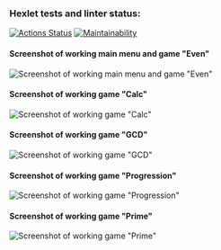 ### Hexlet tests and linter status:
[![Actions Status](https://github.com/LbnvAI/java-project-61/actions/workflows/hexlet-check.yml/badge.svg)](https://github.com/LbnvAI/java-project-61/actions)
[![Maintainability](https://api.codeclimate.com/v1/badges/77e5304138e1eab9c329/maintainability)](https://codeclimate.com/github/LbnvAI/java-project-61/maintainability)

#### Screenshot of working main menu and game "Even"

![Screenshot of working main menu and game "Even"](https://github.com/LbnvAI/java-project-61/blob/main/screenshots/oddeven.jpg)

#### Screenshot of working game "Calc"

![Screenshot of working game "Calc"](https://github.com/LbnvAI/java-project-61/blob/main/screenshots/calc.jpg)

#### Screenshot of working game "GCD"

![Screenshot of working game "GCD"](https://github.com/LbnvAI/java-project-61/blob/main/screenshots/gcd.jpg)

#### Screenshot of working game "Progression"

![Screenshot of working game "Progression"](https://github.com/LbnvAI/java-project-61/blob/main/screenshots/progression.jpg)

#### Screenshot of working game "Prime"

![Screenshot of working game "Prime"](https://github.com/LbnvAI/java-project-61/blob/main/screenshots/prime.jpg)
